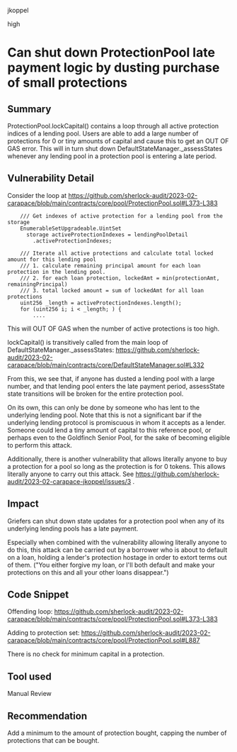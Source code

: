 jkoppel

high

# Can shut down ProtectionPool late payment logic by dusting purchase of small protections

## Summary

ProtectionPool.lockCapital() contains a loop through all active protection indices of a lending pool. Users are able to add a large number of protections for 0 or tiny amounts of capital and cause this to get an OUT OF GAS error. This will in turn shut down DefaultStateManager._assessStates whenever any lending pool in a protection pool is entering a late period.

## Vulnerability Detail

Consider the loop at https://github.com/sherlock-audit/2023-02-carapace/blob/main/contracts/core/pool/ProtectionPool.sol#L373-L383

```solidity
    /// Get indexes of active protection for a lending pool from the storage
    EnumerableSetUpgradeable.UintSet
      storage activeProtectionIndexes = lendingPoolDetail
        .activeProtectionIndexes;

    /// Iterate all active protections and calculate total locked amount for this lending pool
    /// 1. calculate remaining principal amount for each loan protection in the lending pool.
    /// 2. for each loan protection, lockedAmt = min(protectionAmt, remainingPrincipal)
    /// 3. total locked amount = sum of lockedAmt for all loan protections
    uint256 _length = activeProtectionIndexes.length();
    for (uint256 i; i < _length; ) {
        ....
```

This will OUT OF GAS when the number of active protections is too high.

lockCapital() is transitively called from the main loop of DefaultStateManager._assessStates: https://github.com/sherlock-audit/2023-02-carapace/blob/main/contracts/core/DefaultStateManager.sol#L332

From this, we see that, if anyone has dusted a lending pool with a large number, and that lending pool enters the late payment period, assessState state transitions will be broken for the entire protection pool.

On its own, this can only be done by someone who has lent to the underlying lending pool. Note that this is not a significant bar if the underlying lending protocol is promiscuous in whom it accepts as a lender. Someone could lend a tiny amount of capital to this reference pool, or perhaps even to the Goldfinch Senior Pool, for the sake of becoming eligible to perform this attack.

Additionally, there is another vulnerability that allows literally anyone to buy a protection for a pool so long as the protection is for 0 tokens. This allows literally anyone to carry out this attack. See https://github.com/sherlock-audit/2023-02-carapace-jkoppel/issues/3 .

## Impact

Griefers can shut down state updates for a protection pool when any of its underlying lending pools has a late payment.

Especially when combined with the vulnerability allowing literally anyone to do this, this attack can be carried out by a borrower who is about to default on a loan, holding a lender's protection hostage in order to extort terms out of them. ("You either forgive my loan, or I'll both default and make your protections on this and all your other loans disappear.")

## Code Snippet

Offending loop:  https://github.com/sherlock-audit/2023-02-carapace/blob/main/contracts/core/pool/ProtectionPool.sol#L373-L383

Adding to protection set: https://github.com/sherlock-audit/2023-02-carapace/blob/main/contracts/core/pool/ProtectionPool.sol#L887

There is no check for minimum capital in a protection.


## Tool used

Manual Review

## Recommendation

Add a minimum to the amount of protection bought, capping the number of protections that can be bought.